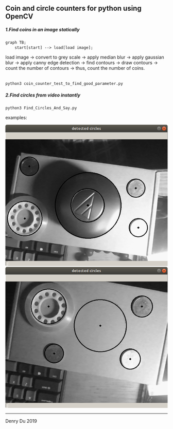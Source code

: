 ## Coin and circle counters for python using OpenCV
##### 1.Find coins in an image statically
```mermaid
graph TB;
    start[start] --> load[load image];
```
load image -> convert to grey scale -> apply median blur -> apply gaussian blur -> apply canny edge detection -> find contours -> draw contours -> count the number of contours -> thus, count the number of coins.<br><br>
```
python3 coin_counter_test_to_find_good_parameter.py
```

##### 2.Find circles from video instantly
```
python3 Find_Circles_And_Say.py
```
examples:

<img src="./find_circles_ex/find_circles_test_1.png" width="600"  alt="test_1"/>
<img src="./find_circles_ex/find_circles_test_2.png" width="600"  alt="test_2"/>

***         

Denry Du 2019
